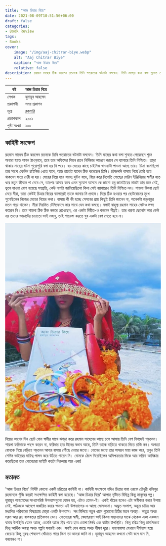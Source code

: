 ```yaml
---
title: "আজ চিত্রার বিয়ে"
date: 2021-08-09T10:51:56+06:00
draft: false
categories:
- Book Review
tags:
- Books
cover:
    image: "/img/aaj-chitrar-biye.webp"
    alt: "Aaj Chitrar Biye"
    caption: "আজ চিত্রার বিয়ে"
    relative: false
description: রহমান সাহেব ঠিক করলেন রতনকে তিনি গতরাতের ঘটনাটা বলবেন। তিনি মাছের কথা বলা শুনতে পেয়েছেন শুনে অন্যরা হয়ত পাগল ঠাওড়াবে, তবে তার অফিসের পিয়ন রতন নির্বিকার আচরণ করবে সে ব্যাপারে তিনি নিশ্চিত। তাড়া থাকায় মাছের ঘটনা পুরোপুরি বলা হয় নি পরে। বড় মেয়ের কাছে চাইনিজ খাওয়াটা পাওনা আছে তার। চিত্রা বলেছিলো তার সাথে একদিন চাইনিজ খেতে যাবে, আজ রাতেই যাবেন ঠিক করেছেন তিনি। চটজলদি বাসায় গিয়ে তৈরি হয়ে থাকবেন যাতে দেরী না হয়। মেয়ের বিয়ে হয়ে যাচ্ছে দুদিন বাদে, বিয়ে করে বিলেতি গোছের মেরিন ইঞ্জিনিয়ার স্বামীর হাত ধরে নতুন জীবনে পা দেবে সে, তারপর আবার কবে এমন সুযোগ আসবে কে জানে!
---
```


| বই | আজ চিত্রার বিয়ে |
|---|---|
| লেখক | হুমায়ূন আহমেদ |
| প্রকাশনী | সময় প্রকাশন |
| মূল্য | [রকমারি](https://www.rokomari.com/book/1321/aj-chitrar-biye) |
| প্রকাশকাল | ২০০১ |
| পৃষ্ঠা সংখ্যা | ১০০ |


## কাহিনী সংক্ষেপ

রহমান সাহেব ঠিক করলেন রতনকে তিনি গতরাতের ঘটনাটা বলবেন। তিনি মাছের কথা বলা শুনতে পেয়েছেন শুনে অন্যরা হয়ত পাগল ঠাওড়াবে, তবে তার অফিসের পিয়ন রতন নির্বিকার আচরণ করবে সে ব্যাপারে তিনি নিশ্চিত। তাড়া থাকায় মাছের ঘটনা পুরোপুরি বলা হয় নি পরে। বড় মেয়ের কাছে চাইনিজ খাওয়াটা পাওনা আছে তার। চিত্রা বলেছিলো তার সাথে একদিন চাইনিজ খেতে যাবে, আজ রাতেই যাবেন ঠিক করেছেন তিনি। চটজলদি বাসায় গিয়ে তৈরি হয়ে থাকবেন যাতে দেরী না হয়। মেয়ের বিয়ে হয়ে যাচ্ছে দুদিন বাদে, বিয়ে করে বিলেতি গোছের মেরিন ইঞ্জিনিয়ার স্বামীর হাত ধরে নতুন জীবনে পা দেবে সে, তারপর আবার কবে এমন সুযোগ আসবে কে জানে! হবু জামাইয়ের নামটা তার মনে নেই, ভুলে যাওয়া রোগ হয়েছে সম্প্রতি, কেউ নামটা জানিয়েছিলো কিনা সেই ব্যাপারেও তিনি নিশ্চিত নন। শায়লা কিংবা ছোট মেয়ে মীরা, তারা কেউই চিত্রার বিয়ের ব্যাপারেই তাকে জানায় নি প্রথমে। বিয়ে ঠিক হওয়ার পর ছোটবোনের মুখে শুনেছিলেন নিজের মেয়ের বিয়ের কথা। বাসায় কী কী হচ্ছে সেসবের প্রায় কিছুই তিনি জানেন না, অনেকটা জড়বস্তুর মতন পড়ে থাকেন। মীরা নিয়মিত টেলিফোনে কার সাথে যেন কথা বলছে। বলাই বাহুল্য রহমান সাহেব সেটাও লক্ষ্য করেেন নি। তবে শায়লা ঠিক ঠিক নজরে রেখেছেন, এর একটা বিহীত-ও করবেন শীঘ্রই। তার ধারণা ছেলেটা আর কেউ নয় তাদের ভাড়াটের চাচাতো ভাই মজনু, তাই শায়েস্তা করতে খুব একটা বেগ পেতে হবে না।

![Aaj Chitrar Biye](/img/aaj-chitrar-biye.webp)

বিয়ের আগের দিন ছোট বোন স্বামীর সাথে ঝগড়া করে রহমান সাহেবের কাছে চলে আসায় তিনি বেশ বিপদেই পড়লেন। শায়লা ফরিদাকে পছন্দ করেন না, ফরিদার হাত টানের স্বভাব আছে, তিনি তাকে বাড়িতে থাকতে দিতে রাজি নন। অগত্যা বোনকে নিয়ে বেড়িয়ে পড়লেন আবার বাসায় পৌঁছে দেয়ার জন্যে। বোনের জন্যে তার অসম্ভব মায়া কাজ করে, তবুও তিনি সেদিন ভাইয়ের দায়িত্ব পালন করে উঠতে পারেন নি। বোনকে ঠেলে দিয়েছিলেন অনিশ্চয়তার দিকে আর ফরিদা আবিষ্কার করেছিলো তার গোবেচারা ভাইটি কতটা নিরুপায় আর একা!

## মতামত

'আজ চিত্রার বিয়ে' নির্দিষ্ট কোনো একটি চরিত্রের কাহিনী না। কাহিনী সংক্ষেপে যদিও চিত্রার বাবা ওরফে চৌধুরী খলিলুর রহমানকে পুঁজি করেই সংক্ষেপিত কাহিনী বলা হয়েছে। 'আজ চিত্রার বিয়ে' আপাত দৃষ্টিতে বিছিন্ন কিছু মানুষের গল্প। হুমায়ূন আহমেদের সংখ্যাগরিষ্ঠ উপন্যাসগুলো যেমন হয়, এটাও তেমন-ই। একই ধাঁচের হলেও এটা অস্বীকার করার উপায় নেই, পাঠককে আবেগে জর্জরিত করার ক্ষমতা এই উপন্যাসের-ও আছে ষোলআনা। অদ্ভুত সংলাপ, অদ্ভুত চরিত্র আর মধ্যবিত্ত পরিবারের বিষণ্ণতায় মোড়া একটি উপন্যাস। সব মিলিয়ে নতুন খামে পুরোনো চিঠির মতন অবস্থা। অদ্ভুত অথচ সরল আর রুঢ় বাস্তবতার প্রতিফলন যেন। গোবেচারা স্বামী, স্নেহপরায়ণ ভাই কিংবা সন্তানদের মাঝে থেকেও একা একজন বাবার উপস্থিতি যেমন আছে, তেমনি আছে স্ত্রীর গায়ে হাত তোলা নির্দয় এক স্বামীর উপস্থিতি। ভিন্ন চরিত্র ভিন্ন মানসিকতা ভিন্ন আর্থিক অবস্থা অথচ গল্পটা সবারই এক। সবাই যেন কাছে অথচ ভীষণ দূরে। ভালোবাসা যেখানে দীর্ঘশ্বাস হয়ে বেড়োয় কিন্তু দূরত্ব শেষমেশ ঘোঁচাতে পারে কিনা তা আমরা জানি না। হুমায়ূন আহমেদ কখনো সেটা বলে যান নি, বলবেনও না।

